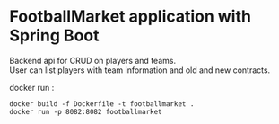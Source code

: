 # FootballMarket application with Spring Boot

Backend api for CRUD on players and teams.  
User can list players with team information and old and new contracts.  


docker run :  
```
docker build -f Dockerfile -t footballmarket .  
docker run -p 8082:8082 footballmarket  
```  

